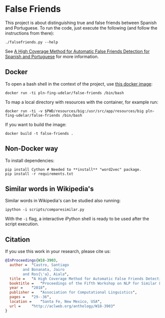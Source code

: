 # False Friends

This project is about distinguishing true and false friends between Spanish and Portuguese. To run the code, just
execute the following (and follow the instructions from there):

```shell
./falsefriends.py --help
```

See [A High Coverage Method for Automatic False Friends Detection for Spanish and Portuguese](http://aclweb.org/anthology/W18-3903)
for more information.

## Docker

To open a bash shell in the context of the project, use [this docker image](https://hub.docker.com/plnfingudelar/false-friends):

```shell
docker run -ti pln-fing-udelar/false-friends /bin/bash
```

To map a local directory with resources with the container, for example run:

```shell
docker run -ti -v $PWD/resources/big:/usr/src/app/resources/big pln-fing-udelar/false-friends /bin/bash
```

If you want to build the image:

```shell
docker build -t false-friends .
```

## Non-Docker way

To install dependencies:

```shell
pip install Cython # Needed to **install** "word2vec" package. 
pip install -r requirements.txt
```

## Similar words in Wikipedia's

Similar words in Wikipedia's can be studied also running:

```shell
ipython -i scripts/comparesimilar.py
```

With the `-i` flag, a interactive iPython shell is ready to be used after the script execution.

## Citation

If you use this work in your research, please cite us:

```bibtex
@InProceedings{W18-3903,
  author = 	"Castro, Santiago
		and Bonanata, Jairo
		and Ros{\'a}, Aiala",
  title = 	"A High Coverage Method for Automatic False Friends Detection for Spanish and Portuguese",
  booktitle = 	"Proceedings of the Fifth Workshop on NLP for Similar Languages, Varieties and Dialects (VarDial 2018)",
  year = 	"2018",
  publisher = 	"Association for Computational Linguistics",
  pages = 	"29--36",
  location = 	"Santa Fe, New Mexico, USA",
  url = 	"http://aclweb.org/anthology/W18-3903"
}
```
